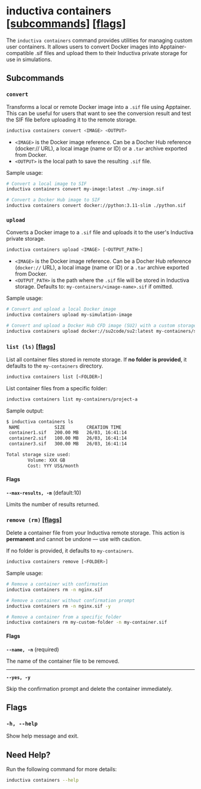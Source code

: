 # inductiva **containers** [\[subcommands\]](#subcommands) [\[flags\]](#flags)

The `inductiva containers` command provides utilities for managing custom user containers. It allows users to convert Docker images into Apptainer-compatible .sif files and upload them to their Inductiva private storage for use in simulations.

##  Subcommands
### `convert`

Transforms a local or remote Docker image into a `.sif` file using Apptainer. 
This can be useful for users that want to see the conversion result and test the SIF file before uploading it to the remote storage. 

```bash
inductiva containers convert <IMAGE> <OUTPUT>
```
- `<IMAGE>` is the Docker image reference. Can be a Docher Hub reference (docker:// URL), a local image (name or ID) or a `.tar` archive exported from Docker.
- `<OUTPUT>` is the local path to save the resulting `.sif` file.

Sample usage:

```bash
# Convert a local image to SIF
inductiva containers convert my-image:latest ./my-image.sif

# Convert a Docker Hub image to SIF
inductiva containers convert docker://python:3.11-slim ./python.sif
```

### `upload`

Converts a Docker image to a `.sif` file and uploads it to the user's Inductiva private storage.

```bash
inductiva containers upload <IMAGE> [<OUTPUT_PATH>]
```
- `<IMAGE>` is the Docker image reference. Can be a Docher Hub reference (`docker://` URL), a local image (name or ID) or a `.tar` archive exported from Docker.
- `<OUTPUT_PATH>` is the path where the `.sif` file will be stored in Inductiva storage.
Defaults to: `my-containers/<image-name>.sif` if omitted.

Sample usage:

```bash
# Convert and upload a local Docker image
inductiva containers upload my-simulation-image

# Convert and upload a Docker Hub CFD image (SU2) with a custom storage path
inductiva containers upload docker://su2code/su2:latest my-containers/su2-cfd.sif
```

### `list (ls)` [\[flags\]](#flags-for-list)
List all container files stored in remote storage. If **no folder is provided**, it defaults to the `my-containers` directory.

```bash
inductiva containers list [<FOLDER>]
```

List container files from a specific folder:
```sh
inductiva containers list my-containers/project-a
```

Sample output:

```bash
$ inductiva containers ls
 NAME             SIZE        CREATION TIME
 container1.sif   200.00 MB   26/03, 16:41:14
 container2.sif   100.00 MB   26/03, 16:41:14
 container3.sif   300.00 MB   26/03, 16:41:14

Total storage size used:
        Volume: XXX GB
        Cost: YYY US$/month
```

<h4 id="flags-for-list">Flags</h4>

**`--max-results, -m`** (default:10)

Limits the number of results returned.

### `remove (rm)` [\[flags\]](#flags-for-remove)

Delete a container file from your Inductiva remote storage.
This action is **permanent** and cannot be undone — use with caution.

If no folder is provided, it defaults to `my-containers`.

```bash
inductiva containers remove [<FOLDER>]
```

Sample usage:

```bash
# Remove a container with confirmation
inductiva containers rm -n nginx.sif

# Remove a container without confirmation prompt
inductiva containers rm -n nginx.sif -y

# Remove a container from a specific folder
inductiva containers rm my-custom-folder -n my-container.sif
```

<h4 id="flags-for-remove">Flags</h4>

**`--name, -n`** (required)

The name of the container file to be removed.

---

**`--yes, -y`**

Skip the confirmation prompt and delete the container immediately.

## Flags
### `-h, --help`

Show help message and exit.

## Need Help?
Run the following command for more details:

```sh
inductiva containers --help
```
